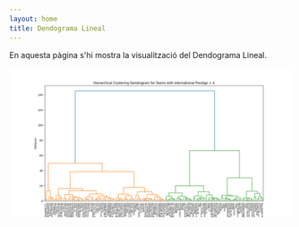 ```yaml
---
layout: home
title: Dendograma Lineal
---
```


En aquesta pàgina s'hi mostra la visualització del Dendograma Lineal.

![linear-dendogram](chart/teams_dendrogram.png)